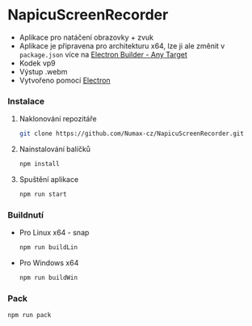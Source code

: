 # NapicuScreenRecorder
* Aplikace pro natáčení obrazovky + zvuk
* Aplikace je připravena pro architekturu x64, lze ji ale změnit v `package.json` více na [Electron Builder - Any Target](https://www.electron.build/configuration/linux)
* Kodek vp9
* Výstup .webm
* Vytvořeno pomocí [Electron](https://www.electronjs.org/)


### Instalace
1. Naklonování repozitáře
   ```sh
   git clone https://github.com/Numax-cz/NapicuScreenRecorder.git
   ```
2. Nainstalování balíčků
   ```sh
   npm install
   ```
3. Spuštění aplikace
    ```sh
    npm run start
    ```

### Buildnutí
* Pro Linux x64 - snap
   ```sh
   npm run buildLin
   ```
* Pro Windows x64
   ```sh
   npm run buildWin
   ```
### Pack
   ```sh
   npm run pack
   ```

